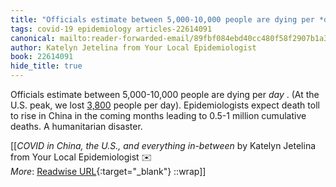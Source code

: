 ```yaml
---
title: "Officials estimate between 5,000-10,000 people are dying per *day* . ..."
tags: covid-19 epidemiology articles-22614091
canonical: mailto:reader-forwarded-email/89fbf084ebd40cc480f58f2907b1a32b
author: Katelyn Jetelina from Your Local Epidemiologist
book: 22614091
hide_title: true
---
```


Officials estimate between 5,000-10,000 people are dying per *day* . (At the U.S. peak, we lost [3,800](https://substack.com/redirect/f3575fc7-c7a1-478c-a2e7-fb9d6335ea0a?j=eyJ1IjoiMXlmdTFqIn0.qYv5NVQwodvs9yAW1b9IqXxz-UTiPAUp4JXaRMXUArU) people per day). Epidemiologists expect death toll to rise in China in the coming months leading to 0.5-1 million cumulative deaths. A humanitarian disaster.


[[<cite>_COVID in China, the U.S., and everything in-between_</cite> by Katelyn Jetelina from Your Local Epidemiologist ✉️<br>
_More_: [Readwise URL](https://readwise.io/open/444723186){:target="_blank"}
::wrap]]